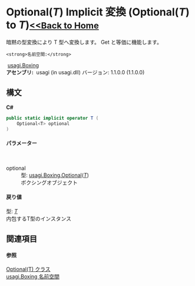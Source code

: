 # Optional(*T*)&nbsp;Implicit 変換 (Optional(*T*) to *T*)<small>[<<Back to Home](https://github.com/usagi/usagi.cs/blob/master/Help/Home.md)</small> 

暗黙の型変換により T 型へ変換します。 Get と等価に機能します。


    <strong>名前空間:</strong>
&nbsp;<a href="N_usagi_Boxing.md">usagi.Boxing</a><br /><strong>アセンブリ:</strong>
&nbsp;usagi (in usagi.dll) バージョン: 1.1.0.0 (1.1.0.0)

## 構文

**C#**<br />
``` C#
public static implicit operator T (
	Optional<T> optional
)
```


#### パラメーター
&nbsp;<dl><dt>optional</dt><dd>型: <a href="T_usagi_Boxing_Optional_1.md">usagi.Boxing.Optional</a>(<a href="T_usagi_Boxing_Optional_1.md">*T*</a>)<br />ボクシングオブジェクト</dd></dl>

#### 戻り値
型: <a href="T_usagi_Boxing_Optional_1.md">*T*</a><br />内包するT型のインスタンス

## 関連項目


#### 参照
<a href="T_usagi_Boxing_Optional_1.md">Optional(T) クラス</a><br /><a href="N_usagi_Boxing.md">usagi.Boxing 名前空間</a><br />